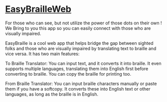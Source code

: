 # [EasyBrailleWeb](https://quiet-formal-habit.anvil.app/)
For those who can see,  but not utilize the power of those dots on their own !
We Bring to you this app so you can easily connect with those who are visually impaired.

EasyBraille is a cool web app that helps bridge the gap between sighted folks and those who are visually impaired by translating text to braille and vice versa. It has two main features:

To Braille Translator: You can input text, and it converts it into braille. It even supports multiple languages, translating them into English first before converting to braille. You can copy the braille for printing too.

From Braille Translator: You can input braille characters manually or paste them if you have a softcopy. It converts these into English text or other languages, as long as the braille is in English.
